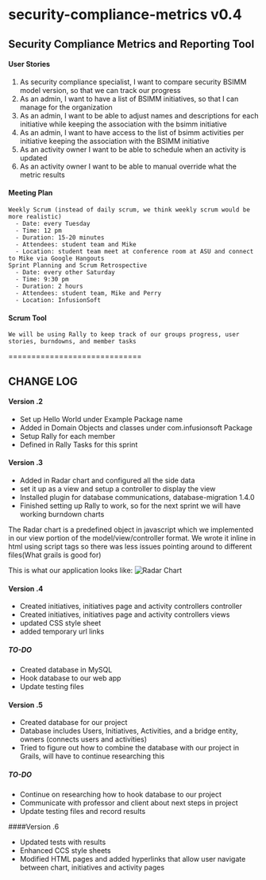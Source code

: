 # security-compliance-metrics v0.4	

## Security Compliance Metrics and Reporting Tool

#### User Stories
   1. As security compliance specialist, I want to compare security BSIMM model version, so that we can track our progress 
   2. As an admin, I want to have a list of BSIMM initiatives, so that I can manage for the organization
   3. As an admin, I want to be able to adjust names and descriptions for each initiative while keeping the association with the bsimm initiative 
   4. As an admin, I want to have access to the list of bsimm activities per initiative keeping the association with the BSIMM initiative 
   5. As an activity owner I want to be able to schedule when an activity is updated
   6. As an activity owner I want to be able to manual override what the metric results 

#### Meeting Plan
	Weekly Scrum (instead of daily scrum, we think weekly scrum would be more realistic)
	  - Date: every Tuesday
	  - Time: 12 pm
	  - Duration: 15-20 minutes
	  - Attendees: student team and Mike
	  - Location: student team meet at conference room at ASU and connect to Mike via Google Hangouts
	Sprint Planning and Scrum Retrospective
	  - Date: every other Saturday
	  - Time: 9:30 pm
	  - Duration: 2 hours
	  - Attendees: student team, Mike and Perry
	  - Location: InfusionSoft
	  
#### Scrum Tool 
	We will be using Rally to keep track of our groups progress, user stories, burndowns, and member tasks 
	

=============================
## CHANGE LOG
#### Version .2
- Set up Hello World under Example Package name
- Added in Domain Objects and classes under com.infusionsoft Package 
- Setup Rally for each member
- Defined in Rally Tasks for this sprint

#### Version .3
- Added in Radar chart and configured all the side data
- set it up as a view and setup a controller to display the view
- Installed plugin for database communications, database-migration 1.4.0
- Finished setting up Rally to work, so for the next sprint we will have working burndown charts

The Radar chart is a predefined object in javascript which we implemented in our view portion of the
model/view/controller format. We wrote it inline in html using script tags so there was less issues 
pointing around to different files(What grails is good for)

This is what our application looks like: 
![Radar Chart](http://i.imgur.com/joePrD3.png)

#### Version .4
- Created initiatives, initiatives page and activity controllers controller
- Created initiatives, initiatives page and activity controllers views
- updated CSS style sheet
- added temporary url links 

##### TO-DO
- Created database in MySQL
- Hook database to our web app
- Update testing files

#### Version .5
- Created database for our project
- Database includes Users, Initiatives, Activities, and a bridge entity, owners (connects users and activities)
- Tried to figure out how to combine the database with our project in Grails, will have to continue researching this

##### TO-DO
- Continue on researching how to hook database to our project
- Communicate with professor and client about next steps in project
- Update testing files and record results

####Version .6
- Updated tests with results
- Enhanced CCS style sheets
- Modified HTML pages and added hyperlinks that allow user navigate between chart, initiatives and activity pages 

